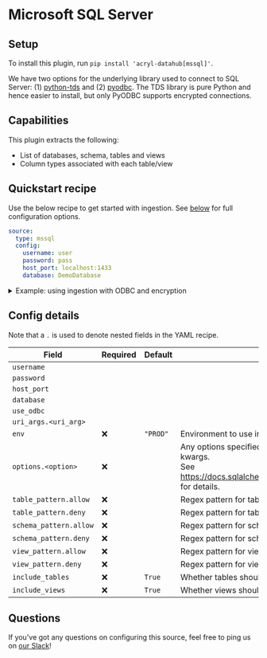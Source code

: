 # Microsoft SQL Server

## Setup

To install this plugin, run `pip install 'acryl-datahub[mssql]'`.

We have two options for the underlying library used to connect to SQL Server: (1) [python-tds](https://github.com/denisenkom/pytds) and (2) [pyodbc](https://github.com/mkleehammer/pyodbc). The TDS library is pure Python and hence easier to install, but only PyODBC supports encrypted connections.

## Capabilities

This plugin extracts the following:

- List of databases, schema, tables and views
- Column types associated with each table/view

## Quickstart recipe

Use the below recipe to get started with ingestion. See [below](#config-details) for full configuration options.

```yml
source:
  type: mssql
  config:
    username: user
    password: pass
    host_port: localhost:1433
    database: DemoDatabase
```

<details>
  <summary>Example: using ingestion with ODBC and encryption</summary>

This requires you to have already installed the Microsoft ODBC Driver for SQL Server.
See https://docs.microsoft.com/en-us/sql/connect/python/pyodbc/step-1-configure-development-environment-for-pyodbc-python-development?view=sql-server-ver15

```yml
source:
  type: mssql
  config:
    # See https://docs.sqlalchemy.org/en/14/dialects/mssql.html#module-sqlalchemy.dialects.mssql.pyodbc
    use_odbc: True
    username: user
    password: pass
    host_port: localhost:1433
    database: DemoDatabase
    include_views: True # whether to include views, defaults to True
    uri_args:
      # See https://docs.microsoft.com/en-us/sql/connect/odbc/dsn-connection-string-attribute?view=sql-server-ver15
      driver: "ODBC Driver 17 for SQL Server"
      Encrypt: "yes"
      TrustServerCertificate: "Yes"
      ssl: "True"
      # Trusted_Connection: "yes"
```

</details>

## Config details

Note that a `.` is used to denote nested fields in the YAML recipe.

| Field                  | Required | Default  | Description                                                                                                                                                                             |
| ---------------------- | -------- | -------- | --------------------------------------------------------------------------------------------------------------------------------------------------------------------------------------- |
| `username`             |          |          |                                                                                                                                                                                         |
| `password`             |          |          |                                                                                                                                                                                         |
| `host_port`            |          |          |                                                                                                                                                                                         |
| `database`             |          |          |                                                                                                                                                                                         |
| `use_odbc`             |          |          |                                                                                                                                                                                         |
| `uri_args.<uri_arg>`   |          |          |                                                                                                                                                                                         |
| `env`                  | ❌       | `"PROD"` | Environment to use in namespace when constructing URNs.                                                                                                                                 |
| `options.<option>`     | ❌       |          | Any options specified here will be passed to SQLAlchemy's `create_engine` as kwargs.<br />See https://docs.sqlalchemy.org/en/14/core/engines.html#sqlalchemy.create_engine for details. |
| `table_pattern.allow`  | ❌       |          | Regex pattern for tables to include in ingestion.                                                                                                                                       |
| `table_pattern.deny`   | ❌       |          | Regex pattern for tables to exclude from ingestion.                                                                                                                                     |
| `schema_pattern.allow` | ❌       |          | Regex pattern for schemas to include in ingestion.                                                                                                                                      |
| `schema_pattern.deny`  | ❌       |          | Regex pattern for schemas to exclude from ingestion.                                                                                                                                    |
| `view_pattern.allow`   | ❌       |          | Regex pattern for views to include in ingestion.                                                                                                                                        |
| `view_pattern.deny`    | ❌       |          | Regex pattern for views to exclude from ingestion.                                                                                                                                      |
| `include_tables`       | ❌       | `True`   | Whether tables should be ingested.                                                                                                                                                      |
| `include_views`        | ❌       | `True`   | Whether views should be ingested.                                                                                                                                                       |

## Questions

If you've got any questions on configuring this source, feel free to ping us on [our Slack](https://slack.datahubproject.io/)!
